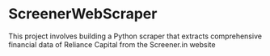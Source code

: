 # ScreenerWebScraper
This project involves building a Python scraper that extracts comprehensive financial data of Reliance Capital from the Screener.in website
